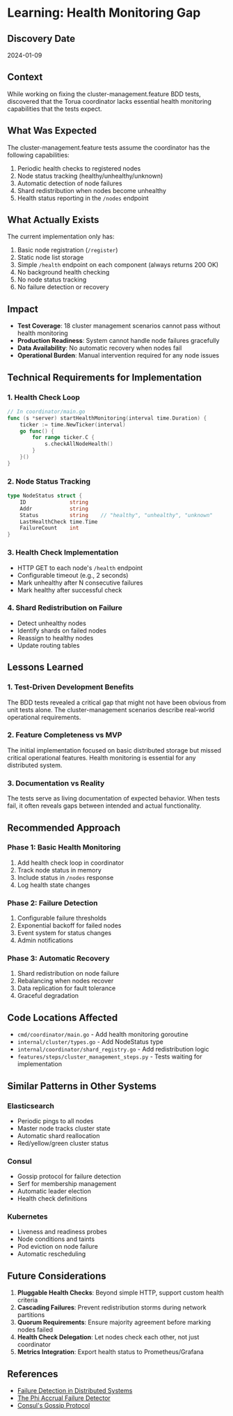 # Learning: Health Monitoring Gap

## Discovery Date
2024-01-09

## Context
While working on fixing the cluster-management.feature BDD tests, discovered that the Torua coordinator lacks essential health monitoring capabilities that the tests expect.

## What Was Expected
The cluster-management.feature tests assume the coordinator has the following capabilities:
1. Periodic health checks to registered nodes
2. Node status tracking (healthy/unhealthy/unknown)
3. Automatic detection of node failures
4. Shard redistribution when nodes become unhealthy
5. Health status reporting in the `/nodes` endpoint

## What Actually Exists
The current implementation only has:
1. Basic node registration (`/register`)
2. Static node list storage
3. Simple `/health` endpoint on each component (always returns 200 OK)
4. No background health checking
5. No node status tracking
6. No failure detection or recovery

## Impact
- **Test Coverage**: 18 cluster management scenarios cannot pass without health monitoring
- **Production Readiness**: System cannot handle node failures gracefully
- **Data Availability**: No automatic recovery when nodes fail
- **Operational Burden**: Manual intervention required for any node issues

## Technical Requirements for Implementation

### 1. Health Check Loop
```go
// In coordinator/main.go
func (s *server) startHealthMonitoring(interval time.Duration) {
    ticker := time.NewTicker(interval)
    go func() {
        for range ticker.C {
            s.checkAllNodeHealth()
        }
    }()
}
```

### 2. Node Status Tracking
```go
type NodeStatus struct {
    ID              string
    Addr            string
    Status          string    // "healthy", "unhealthy", "unknown"
    LastHealthCheck time.Time
    FailureCount    int
}
```

### 3. Health Check Implementation
- HTTP GET to each node's `/health` endpoint
- Configurable timeout (e.g., 2 seconds)
- Mark unhealthy after N consecutive failures
- Mark healthy after successful check

### 4. Shard Redistribution on Failure
- Detect unhealthy nodes
- Identify shards on failed nodes
- Reassign to healthy nodes
- Update routing tables

## Lessons Learned

### 1. Test-Driven Development Benefits
The BDD tests revealed a critical gap that might not have been obvious from unit tests alone. The cluster-management scenarios describe real-world operational requirements.

### 2. Feature Completeness vs MVP
The initial implementation focused on basic distributed storage but missed critical operational features. Health monitoring is essential for any distributed system.

### 3. Documentation vs Reality
The tests serve as living documentation of expected behavior. When tests fail, it often reveals gaps between intended and actual functionality.

## Recommended Approach

### Phase 1: Basic Health Monitoring
1. Add health check loop in coordinator
2. Track node status in memory
3. Include status in `/nodes` response
4. Log health state changes

### Phase 2: Failure Detection
1. Configurable failure thresholds
2. Exponential backoff for failed nodes
3. Event system for status changes
4. Admin notifications

### Phase 3: Automatic Recovery
1. Shard redistribution on node failure
2. Rebalancing when nodes recover
3. Data replication for fault tolerance
4. Graceful degradation

## Code Locations Affected
- `cmd/coordinator/main.go` - Add health monitoring goroutine
- `internal/cluster/types.go` - Add NodeStatus type
- `internal/coordinator/shard_registry.go` - Add redistribution logic
- `features/steps/cluster_management_steps.py` - Tests waiting for implementation

## Similar Patterns in Other Systems

### Elasticsearch
- Periodic pings to all nodes
- Master node tracks cluster state
- Automatic shard reallocation
- Red/yellow/green cluster status

### Consul
- Gossip protocol for failure detection
- Serf for membership management
- Automatic leader election
- Health check definitions

### Kubernetes
- Liveness and readiness probes
- Node conditions and taints
- Pod eviction on node failure
- Automatic rescheduling

## Future Considerations
1. **Pluggable Health Checks**: Beyond simple HTTP, support custom health criteria
2. **Cascading Failures**: Prevent redistribution storms during network partitions
3. **Quorum Requirements**: Ensure majority agreement before marking nodes failed
4. **Health Check Delegation**: Let nodes check each other, not just coordinator
5. **Metrics Integration**: Export health status to Prometheus/Grafana

## References
- [Failure Detection in Distributed Systems](https://www.cs.yale.edu/homes/aspnes/pinewiki/FailureDetectors.html)
- [The Phi Accrual Failure Detector](https://github.com/akka/akka/blob/main/akka-remote/src/main/scala/akka/remote/PhiAccrualFailureDetector.scala)
- [Consul's Gossip Protocol](https://www.consul.io/docs/architecture/gossip)